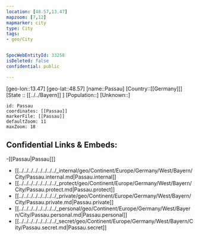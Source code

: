 ```yaml
---
location: [48.57,13.47]
mapzoom: [7,12] 
mapmarker: city 
type: City
tags:
- geo/City


SpocWebEntityId: 33258
isDeleted: false
confidential: public

---
```

[geo-lon::13.47]
[geo-lat::48.57]
[name::Passau]
[Country::[[Germany]]]
[State :: [[../../Bayern]] ]
[Population::]
[Unknown::]


```leaflet
id: Passau
coordinates: [[Passau]]
markerFile: [[Passau]]
defaultZoom: 11 
maxZoom: 18
```


## Confidential Links & Embeds: 
-[[Passau|Passau]]] 
- [[../../../../../../../../_internal/geo/Continent/Europe/Germany/West/Bayern/City/Passau.internal.md|Passau.internal]] 
- [[../../../../../../../../_protect/geo/Continent/Europe/Germany/West/Bayern/City/Passau.protect.md|Passau.protect]] 
- [[../../../../../../../../_private/geo/Continent/Europe/Germany/West/Bayern/City/Passau.private.md|Passau.private]] 
- [[../../../../../../../../_personal/geo/Continent/Europe/Germany/West/Bayern/City/Passau.personal.md|Passau.personal]] 
- [[../../../../../../../../_secret/geo/Continent/Europe/Germany/West/Bayern/City/Passau.secret.md|Passau.secret]] 
